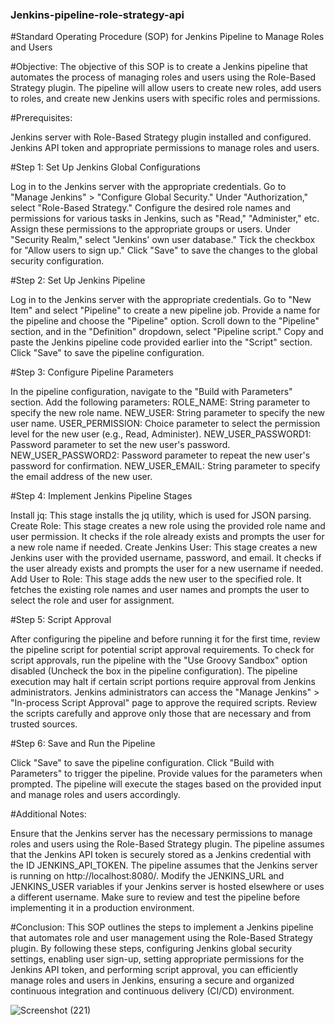 ### Jenkins-pipeline-role-strategy-api

#Standard Operating Procedure (SOP) for Jenkins Pipeline to Manage Roles and Users

#Objective: 
The objective of this SOP is to create a Jenkins pipeline that automates the process of managing roles and users using the Role-Based Strategy plugin. The pipeline will allow users to create new roles, add users to roles, and create new Jenkins users with specific roles and permissions.

#Prerequisites:

Jenkins server with Role-Based Strategy plugin installed and configured.
Jenkins API token and appropriate permissions to manage roles and users.                                                                  

#Step 1: Set Up Jenkins Global Configurations

Log in to the Jenkins server with the appropriate credentials.
Go to "Manage Jenkins" > "Configure Global Security."
Under "Authorization," select "Role-Based Strategy."
Configure the desired role names and permissions for various tasks in Jenkins, such as "Read," "Administer," etc. Assign these permissions to the appropriate groups or users.
Under "Security Realm," select "Jenkins' own user database."
Tick the checkbox for "Allow users to sign up."
Click "Save" to save the changes to the global security configuration.

#Step 2: Set Up Jenkins Pipeline

Log in to the Jenkins server with the appropriate credentials.
Go to "New Item" and select "Pipeline" to create a new pipeline job.
Provide a name for the pipeline and choose the "Pipeline" option.
Scroll down to the "Pipeline" section, and in the "Definition" dropdown, select "Pipeline script."
Copy and paste the Jenkins pipeline code provided earlier into the "Script" section.
Click "Save" to save the pipeline configuration.

#Step 3: Configure Pipeline Parameters

In the pipeline configuration, navigate to the "Build with Parameters" section.
Add the following parameters:
ROLE_NAME: String parameter to specify the new role name.
NEW_USER: String parameter to specify the new user name.
USER_PERMISSION: Choice parameter to select the permission level for the new user (e.g., Read, Administer).
NEW_USER_PASSWORD1: Password parameter to set the new user's password.
NEW_USER_PASSWORD2: Password parameter to repeat the new user's password for confirmation.
NEW_USER_EMAIL: String parameter to specify the email address of the new user.

#Step 4: Implement Jenkins Pipeline Stages

Install jq: This stage installs the jq utility, which is used for JSON parsing.
Create Role: This stage creates a new role using the provided role name and user permission. It checks if the role already exists and prompts the user for a new role name if needed.
Create Jenkins User: This stage creates a new Jenkins user with the provided username, password, and email. It checks if the user already exists and prompts the user for a new username if needed.
Add User to Role: This stage adds the new user to the specified role. It fetches the existing role names and user names and prompts the user to select the role and user for assignment.

#Step 5: Script Approval

After configuring the pipeline and before running it for the first time, review the pipeline script for potential script approval requirements.
To check for script approvals, run the pipeline with the "Use Groovy Sandbox" option disabled (Uncheck the box in the pipeline configuration).
The pipeline execution may halt if certain script portions require approval from Jenkins administrators.
Jenkins administrators can access the "Manage Jenkins" > "In-process Script Approval" page to approve the required scripts.
Review the scripts carefully and approve only those that are necessary and from trusted sources.

#Step 6: Save and Run the Pipeline

Click "Save" to save the pipeline configuration.
Click "Build with Parameters" to trigger the pipeline.
Provide values for the parameters when prompted.
The pipeline will execute the stages based on the provided input and manage roles and users accordingly.

#Additional Notes:

Ensure that the Jenkins server has the necessary permissions to manage roles and users using the Role-Based Strategy plugin.
The pipeline assumes that the Jenkins API token is securely stored as a Jenkins credential with the ID JENKINS_API_TOKEN.
The pipeline assumes that the Jenkins server is running on http://localhost:8080/. Modify the JENKINS_URL and JENKINS_USER variables if your Jenkins server is hosted elsewhere or uses a different username.
Make sure to review and test the pipeline before implementing it in a production environment.

#Conclusion:
This SOP outlines the steps to implement a Jenkins pipeline that automates role and user management using the Role-Based Strategy plugin. By following these steps, configuring Jenkins global security settings, enabling user sign-up, setting appropriate permissions for the Jenkins API token, and performing script approval, you can efficiently manage roles and users in Jenkins, ensuring a secure and organized continuous integration and continuous delivery (CI/CD) environment.

![Screenshot (221)](https://github.com/Aman-1407/Jenkins-pipeline-role-strategy-api/assets/64796798/90cd5803-e33e-4a28-89ba-04e72e095ed6)


